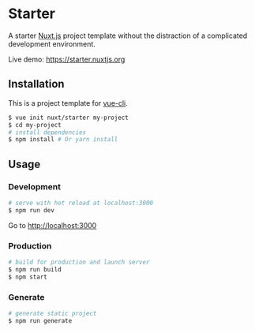 # Starter

A starter [Nuxt.js](https://github.com/nuxt/nuxt.js) project template without the distraction of a complicated development environment.

Live demo: https://starter.nuxtjs.org

## Installation

This is a project template for [vue-cli](https://github.com/vuejs/vue-cli).

``` bash
$ vue init nuxt/starter my-project  
$ cd my-project                     
# install dependencies
$ npm install # Or yarn install
```

## Usage

### Development

``` bash
# serve with hot reload at localhost:3000
$ npm run dev
```

Go to [http://localhost:3000](http://localhost:3000)

### Production

``` bash
# build for production and launch server
$ npm run build
$ npm start
```

### Generate

``` bash
# generate static project
$ npm run generate
```
